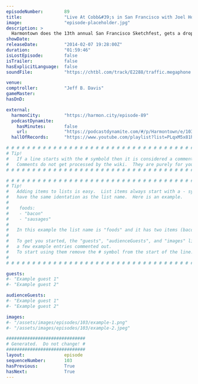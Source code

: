 ```yaml
---
episodeNumber:        89
title:                "Live At Cobb&#39;s in San Francisco with Joel Hodgson"
image:                "episode-placeholder.jpg"
description: >
  Harmontown does the 13th annual San Francisco Sketchfest, gets a drop in from Mystery Science Theater 3000's Joel Hodgson and later on, the show goes straight Maury Povich.
showDate:             
releaseDate:          "2014-02-07 19:28:00Z"
duration:             "01:59:46"
isLostEpisode:        false
isTrailer:            false
hasExplicitLanguage:  false
soundFile:            "https://chtbl.com/track/E2288/traffic.megaphone.fm/STA8934035172.mp3?updated=1555718341"

venue:                
comptroller:          "Jeff B. Davis"
gameMaster:           
hasDnD:               

external:
  harmonCity:         "https://harmon.city/episode-89"
  podcastDynamite:
    hasMinutes:       false
    url:              "https://podcastdynamite.com/#/p/Harmontown/e/103/89"
  hallOfRecords:      "https://www.youtube.com/playlist?list=PLqxM5x81hNOZ3io55H0gPCjPcLUslaNMi"

# # # # # # # # # # # # # # # # # # # # # # # # # # # # # # # # # # # # # # # # # # # # #
# Tip!
#   If a line starts with the # symbold then it is considered a comment.
#   Comments do not get processed by the wiki.  They are purely for your information.
# # # # # # # # # # # # # # # # # # # # # # # # # # # # # # # # # # # # # # # # # # # # #

# # # # # # # # # # # # # # # # # # # # # # # # # # # # # # # # # # # # # # # # # # # # #
# Tip!
#   Adding items to lists is easy.  List items always start with a - symbol and have
#   have the same identation as the list name.  Here is an example.
#
#    foods:
#    - "bacon"
#    - "sausages"
#
#   In this example the list name is "foods" and it has two items (bacon, and sausages).
#
#   To get you started, the "guests", "audienceGuests", and "images" lists below have
#   a few example entries commented out.
#   To start using them remove the # symbol from the start of the line.
#
# # # # # # # # # # # # # # # # # # # # # # # # # # # # # # # # # # # # # # # # # # # # #

guests:
#- "Example guest 1"
#- "Example guest 2"

audienceGuests:
#- "Example guest 1"
#- "Example guest 2"

images:
#- "/assets/images/episodes/103/example-1.png"
#- "/assets/images/episodes/103/example-2.jpeg"

##############################
# Generated.  Do not change! #
##############################
layout:               episode
sequenceNumber:       103
hasPrevious:          True
hasNext:              True
---
```


<!-- The episode description will be rendered here -->

<!-- Add your content BELOW here -->
<!-- vvvvvvvvvvvvvvvvvvvvvvvvvvv -->




<!-- ^^^^^^^^^^^^^^^^^^^^^^^^^^^ -->
<!-- Add your content ABOVE here -->

<!-- The episode gallery will be rendered here -->